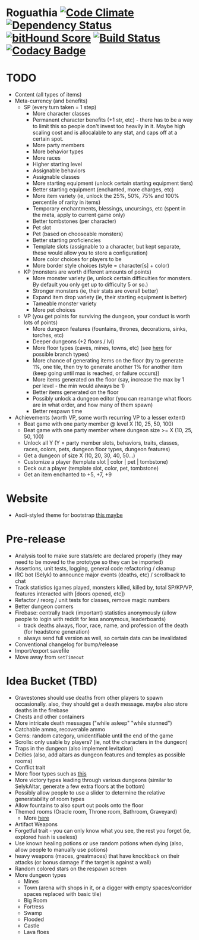 # Roguathia [![Code Climate](https://codeclimate.com/github/seiyria/Roguathia/badges/gpa.svg)](https://codeclimate.com/github/seiyria/Roguathia) [![Dependency Status](https://gemnasium.com/seiyria/Roguathia.svg)](https://gemnasium.com/seiyria/Roguathia) [![bitHound Score](https://www.bithound.io/github/seiyria/Roguathia/badges/score.svg)](https://www.bithound.io/github/seiyria/Roguathia) [![Build Status](https://travis-ci.org/seiyria/Roguathia.svg)](https://travis-ci.org/seiyria/Roguathia) [![Codacy Badge](https://www.codacy.com/project/badge/7d38b1b793bb4cec862debe3af85f851)](https://www.codacy.com/app/seiyria/Roguathia)

# TODO
* Content (all types of items)
* Meta-currency (and benefits)
  * SP (every turn taken = 1 step)
    * More character classes
    * Permanent character benefits (+1 str, etc) - there has to be a way to limit this so people don't invest too heavily in it. Maybe high scaling cost and is allocalable to any stat, and caps off at a certain spot.
    * More party members
    * More behavior types
    * More races
    * Higher starting level
    * Assignable behaviors
    * Assignable classes
    * More starting equipment (unlock certain starting equipment tiers)
    * Better starting equipment (enchanted, more charges, etc)
    * More item variety (ie, unlock the 25%, 50%, 75% and 100% percentile of rarity in items)
    * Temporary enchantments, blessings, uncursings, etc (spent in the meta, apply to current game only)
    * Better tombstones (per character)
    * Pet slot
    * Pet (based on chooseable monsters)
    * Better starting proficiencies
    * Template slots (assignable to a character, but kept separate, these would allow you to store a configuration)
    * More color choices for players to be
    * More border style choices (style = character[s] + color)
  * KP (monsters are worth different amounts of points)
    * More monster variety (ie, unlock certain difficulties for monsters. By default you only get up to difficulty 5 or so.)
    * Stronger monsters (ie, their stats are overall better)
    * Expand item drop variety (ie, their starting equipment is better)
    * Tameable monster variety
    * More pet choices
  * VP (you get points for surviving the dungeon, your conduct is worth lots of points)
    * More dungeon features (fountains, thrones, decorations, sinks, torches, etc)
    * Deeper dungeons (+2 floors / lvl)
    * More floor types (caves, mines, towns, etc) (see [here](http://crawl.chaosforge.org/Dungeon_branches) for possible branch types)
    * More chance of generating items on the floor (try to generate 1%, one tile, then try to generate another 1% for another item (keep going until max is reached, or failure occurs))
    * More items generated on the floor (say, increase the max by 1 per level - the min would always be 1)
    * Better items generated on the floor
    * Possibly unlock a dungeon editor (you can rearrange what floors are in what order, and how many of them spawn)
    * Better respawn time
* Achievements (worth VP, some worth recurring VP to a lesser extent)
  * Beat game with one party member @ level X (10, 25, 50, 100)
  * Beat game with one party member where dungeon size >= X (10, 25, 50, 100)
  * Unlock all Y (Y = party member slots, behaviors, traits, classes, races, colors, pets, dungeon floor types, dungeon features)
  * Get a dungeon of size X (10, 20, 30, 40, 50...)
  * Customize a player (template slot | color | pet | tombstone)
  * Deck out a player (template slot, color, pet, tombstone)
  * Get an item enchanted to +5, +7, +9

# Website
* Ascii-styled theme for bootstrap [this maybe](https://kristopolous.github.io/BOOTSTRA.386/)

# Pre-release
* Analysis tool to make sure stats/etc are declared properly (they may need to be moved to the prototype so they can be imported)
* Assertions, unit tests, logging, general code refactoring / cleanup
* IRC bot (Selyk) to announce major events (deaths, etc) / scrollback to chat
* Track statistics (games played, monsters killed, killed by, total SP/KP/VP, features interacted with [doors opened, etc])
* Refactor / reorg / unit tests for classes, remove magic numbers
* Better dungeon corners
* Firebase: centrally track (important) statistics anonymously (allow people to login with reddit for less anonymous, leaderboards)
  * track deaths always, floor, race, name, and profession of the death (for headstone generation)
  * always send full version as well, so certain data can be invalidated
* Conventional changelog for bump/release
* Import/export savefile
* Move away from `setTimeout`

# Idea Bucket (TBD)
* Gravestones should use deaths from other players to spawn occasionally. also, they should get a death message. maybe also store deaths in the firebase
* Chests and other containers
* More intricate death messages ("while asleep" "while stunned")
* Catchable ammo, recoverable ammo
* Gems: random category, unidentifiable until the end of the game
* Scrolls: only usable by players? (ie, not the characters in the dungeon)
* Traps in the dungeon (also implement levitation)
* Deities (also, add altars as dungeon features and temples as possible rooms)
* Conflict trait
* More floor types such as [this](http://www.gamasutra.com/blogs/AAdonaac/20150903/252889/Procedural_Dungeon_Generation_Algorithm.php)
* More victory types leading through various dungeons (similar to SelykAltar, generate a few extra floors at the bottom)
* Possibly allow people to use a slider to determine the relative generatability of room types
* Allow fountains to also spurt out pools onto the floor
* Themed rooms (Oracle room, Throne room, Bathroom, Graveyard)
  * More [here](https://nethackwiki.com/wiki/Special_room)
* Artifact Weapons
* Forgetful trait - you can only know what you see, the rest you forget (ie, explored hash is useless)
* Use known healing potions or use random potions when dying (also, allow people to manually use potions)
* heavy weapons (maces, greatmaces) that have knockback on their attacks (or bonus damage if the target is against a wall)
* Random colored stars on the respawn screen
* More dungeon types
  * Mines
  * Town (arena with shops in it, or a digger with empty spaces/corridor spaces replaced with basic tile)
  * Big Room
  * Fortress
  * Swamp
  * Flooded
  * Castle
  * Lava floes
